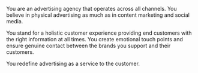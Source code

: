You are an advertising agency that operates across all channels. You believe in physical advertising as much as in content marketing and social media.

You stand for a holistic customer experience providing end customers with the right information at all times. You create emotional touch points and ensure genuine contact between the brands you support and their customers.

You redefine advertising as a service to the customer.
